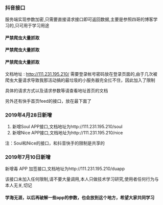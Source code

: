 ### 抖音接口

服务端实现参数加密,只需要直接请求接口即可返回数据,主要是参照四哥的博客学习的,只可用于学习用途

#### 严禁爬虫大量抓取
#### 严禁爬虫大量抓取
#### 严禁爬虫大量抓取

文档地址 : http://111.231.195.210/ 需要登录帐号密码放在登录页面的,由于几次被爬虫大量请求导致我那活动搞的最垃圾的小服务器完全扛不住，因此加入了限制

具体的请求方式以及请求参数等请查看地址首页的文档

另外还有快手首页feed的接口，放在最下面了


### 2019年4月28日新增

 1. 新增Soul APP接口,文档地址为http://111.231.195.210/soul
 2. 新增Nice APP接口,文档地址为http://111.231.195.210/nice
 
 注：Soul和Nice的接口，和抖音快手的限制是共享的

### 2019年7月10日新增

新增毒 APP 加签接口,文档地址为http://111.231.195.210/duapp

该接口未加入任何限制,请不要大量调用,本人只做技术学习研究,使用者任何行为与本人无关,切记

#### 学海无涯，以后再破解一些app的参数，也会放到这个地方，希望大家共同学习

